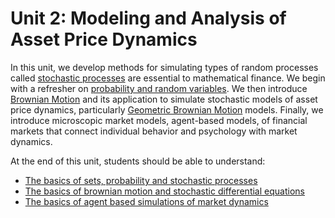 # Unit 2: Modeling and Analysis of Asset Price Dynamics

In this unit, we develop methods for simulating types of random processes called
[stochastic processes](https://www.youtube.com/watch?v=JYI5xKlH_MU) are essential to mathematical finance. We begin with a refresher on [probability and random variables](https://en.wikipedia.org/wiki/Random_variable). We then introduce [Brownian Motion](https://en.wikipedia.org/wiki/Brownian_motion) and its application to simulate stochastic models of asset price dynamics, particularly [Geometric Brownian Motion](https://en.wikipedia.org/wiki/Geometric_Brownian_motion) models. Finally, we introduce microscopic market models, agent-based models,  of financial markets that connect individual behavior and psychology with market dynamics.

At the end of this unit, students should be able to understand:
* [The basics of sets, probability and stochastic processes](./probability-random-variables.md)
* [The basics of brownian motion and stochastic differential equations](./stochastic-differential-equations.md)
* [The basics of agent based simulations of market dynamics](./agent-based-market-models.md) 
